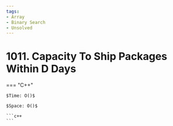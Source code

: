 ```yaml
---
tags:
- Array
- Binary Search
- Unsolved
---
```



# 1011. Capacity To Ship Packages Within D Days

=== "C++"

    $Time: O()$

    $Space: O()$

    ```c++
    ```